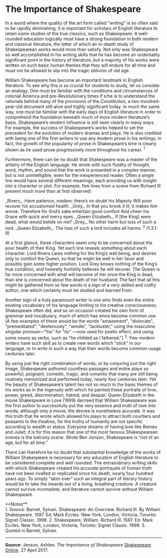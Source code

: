 <!-- ======================================================================
--- Search engine
title:          Home Page
keywords:       home page
description:    The Importance of William Shakespeare.
--- Menu system
order:          
text:           
hidden:         false
umbel:          false
--- Page properties
id:             
document:       
layout:         
---$-left:         
searchable:     true
======================================================================= -->

# The Importance of Shakespeare

In a world where the quality of the art form called "writing" is so often said
to be rapidly diminishing, it is important for scholars of English literature to
retain some studies of the true classics, such as Shakespeare. A well-rounded
education logically must have a strong foundation in both modern and classical
literature, the latter of which an in-depth study of Shakespearean works would
more than satisfy. Not only was Shakespeare so well accomplished in his writing
skills that he has become an undeniably significant point in the history of
literature, but a majority of his works were written on such basic human themes
that they will endure for all time and must not be allowed to slip into the
tragic oblivion of old age.

William Shakespeare has become an important landmark in English literature. To
see why this is so crucial for students to study, let us consider an analogy.
One must be familiar with the conditions and circumstances of colonial America
and pre-Revolutionary times if s/he is to understand the rationale behind many
of the provisions of the Constitution, a two-hundred-year-old document still
alive and highly significant today. In much the same way, one must be familiar
with the early days of English literature in order to comprehend the foundation
beneath much of more modern literature’s basis. Shakespeare’s modern influence
is still seen clearly in many ways. For example, the success of Shakespeare’s
works helped to set the precedent for the evolution of modern dramas and plays.
He is also credited with being one of the first writers to use any modern prose
in his writings; in fact, the growth of the popularity of prose in Shakespeare’s
time is clearly shown as he used prose progressively more throughout his career.
<sup>1</sup>

Furthermore, there can be no doubt that Shakespeare was a master of the artistry
of the English language. He wrote with such fluidity of thought, word, rhythm,
and sound that the work is presented in a complex manner, but is not unintelligible,
even for the inexperienced reader. Often a single line would have several different
meanings, each providing us with insight into a character or plot. For example,
five lines from a scene from Richard III present much more than at first observed:

<p class="verse">_Rivers_. Have patience, madam; there’s no doubt his Majesty  
Will soon recover his accustomed health.  
_Grey_. In that you brook it ill, it makes him worse.  
Therefore for God’s sake entertain good comfort  
And cheer his Grace with quick and merry eyes.  
_Queen Elizabeth_. If [the King] were dead, what would betide on me?  
_Grey_. No other harm but loss of such a lord.  
_Queen Elizabeth_. The loss of such a lord includes all  
harms. <sup>2</sup> (1.3.1-8)</p>

At a first glance, these characters seem only to be concerned about the poor
health of their King. Yet each line reveals something about each character. Lord
Rivers cares nothing for the King’s well being, and desires only to comfort the
Queen, so that he might be well in her favor and possibly gain some higher
position. Lord Grey knows nothing of the King’s true condition, and honestly
foolishly believes he will recover. The Queen is far more concerned with what
will become of her once the King is dead, than she is concerned about the death
of her husband. The fact that all this might be gathered from so few words is a
sign of a very skilled and crafty author, one which certainly must be studied
and learned from.

Another sign of a truly paramount writer is one who finds even the entire existing
vocabulary of his language limiting to his creative consciousness; Shakespeare
often did, and so on occasion created his own form of grammar and vocabulary,
much of which has since become common use. (A few examples of these would be the
words "amazement", "dislocate", "premeditated", "dexterously", "windle",
"lackluster," using the masculine singular pronoun—"his" for "its" —now used for
poetic effect, and using some nouns as verbs, such as "he childed as I fathered.")
<sup>3</sup>. Few modern writers have such skill as to create new words which
"stick" in our language, or to write in such a way that their words become common
usage centuries later.

By using just the right combination of words, or by conjuring just the right
image, Shakespeare authored countless passages and entire plays so powerful,
poignant, comedic, tragic, and romantic that many are still being routinely
memorized and performed today, nearly four centuries later. Yet the beauty of
Shakespeare’s talent lies not so much in the basic themes of his works as in the
ingenuity with which he painted these portraits of love, power, greed,
discrimination, hatred, and despair. Queen Elizabeth in the movie Shakespeare in
Love (1999) decreed that William Shakespeare was the first author to successfully
put the very essence and truth of love into words; although only a movie, the
decree is nonetheless accurate. It was this truth that he wrote which allowed
his plays to attract both courtiers and peasants to the theatres, for the truths
of humanity are not specific according to wealth or status. Everyone dreams of
having love like Romeo and Juliet; it is for this reason that one of the most
famous Shakespearean scenes is the balcony scene. Wrote Ben Jonson, Shakespeare
is "not of an age, but for all time." 

There can therefore be no doubt that substantial knowledge of the works of
William Shakespeare is necessary for any education of English literature to be
considered complete and well rounded. The extraordinary writing skills with
which Shakespeare created his accurate portrayals of human truth have not been
rivalled or replicated since his death, nearly four hundred years ago. To simply
"skim over" such an integral part of literary history would be to take the
innards out of a living, breathing creature. A creature cannot survive incomplete,
and literature cannot survive without William Shakespeare.

<div class="notes">
**Notes**</br>
  1. Source: Barnet, Sylvan. Shakespeare: An Overview. Richard III. By William
     Shakespeare. 1597. Ed. Mark Eccles. New York, London, Victoria, Toronto:
     Signet Classic. 1998.  
  2. Shakespeare, William. Richard III. 1597. Ed. Mark Eccles. New York, London,
     Victoria, Toronto: Signet Classic. 1998.  
  3. Quoted in Barnet, Sylvan.
</div>

---

**Source**: Jenson, Ashlee. _The Importance of Shakespeare_
[Shakespeare Online](http://www.shakespeare-online.com/essays/importance.html).
27 April 2017.